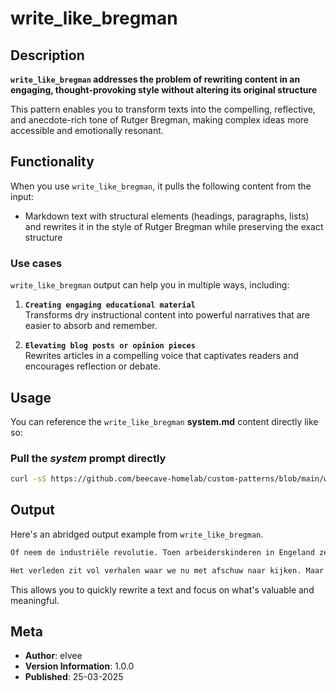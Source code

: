 # write_like_bregman

## Description

**`write_like_bregman` addresses the problem of rewriting content in an engaging, thought-provoking style without altering its original structure**

This pattern enables you to transform texts into the compelling, reflective, and anecdote-rich tone of Rutger Bregman, making complex ideas more accessible and emotionally resonant.

## Functionality

When you use `write_like_bregman`, it pulls the following content from the input:

- Markdown text with structural elements (headings, paragraphs, lists) and rewrites it in the style of Rutger Bregman while preserving the exact structure

### Use cases

`write_like_bregman` output can help you in multiple ways, including:

1. **`Creating engaging educational material`**  
   Transforms dry instructional content into powerful narratives that are easier to absorb and remember.

2. **`Elevating blog posts or opinion pieces`**  
   Rewrites articles in a compelling voice that captivates readers and encourages reflection or debate.

## Usage

You can reference the `write_like_bregman` **system.md** content directly like so:

### **Pull the _system_ prompt directly**

```sh
curl -sS https://github.com/beecave-homelab/custom-patterns/blob/main/write_like_bregman/system.md
```

## Output

Here's an abridged output example from `write_like_bregman`.

```markdown
Of neem de industriële revolutie. Toen arbeiderskinderen in Engeland zestien uur per dag in fabrieken werkten, vonden veel politici dat volkomen normaal. 'Het houdt ze van de straat,’ werd er gezegd. Pas veel later vroegen mensen zich af: hoe konden we dit ooit goedpraten?

Het verleden zit vol verhalen waar we nu met afschuw naar kijken. Maar de vraag is: welke verhalen uit onze tijd zullen later met dezelfde verbijstering worden gelezen?
```

This allows you to quickly rewrite a text and focus on what's valuable and meaningful.

## Meta

- **Author**: elvee
- **Version Information**: 1.0.0
- **Published**: 25-03-2025
